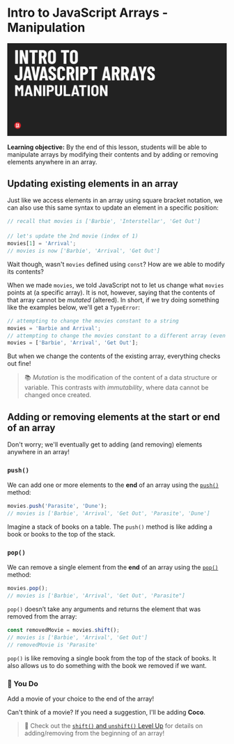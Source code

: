 # Intro to JavaScript Arrays - Manipulation

![JS arrays manipulation hero image](./assets/hero.png)

**Learning objective:** By the end of this lesson, students will be able to manipulate arrays by modifying their contents and by adding or removing elements anywhere in an array.

## Updating existing elements in an array

Just like we access elements in an array using square bracket notation, we can also use this same syntax to update an element in a specific position:

```js
// recall that movies is ['Barbie', 'Interstellar', 'Get Out']

// let's update the 2nd movie (index of 1)
movies[1] = 'Arrival';
// movies is now ['Barbie', 'Arrival', 'Get Out']
```

Wait though, wasn't `movies` defined using `const`? How are we able to modify its contents? 

When we made `movies`, we told JavaScript not to let us change what `movies` points at (a specific array). It is not, however, saying that the contents of that array cannot be *mutated* (altered). In short, if we try doing something like the examples below, we'll get a `TypeError`:

```js
// attempting to change the movies constant to a string
movies = 'Barbie and Arrival';
// attempting to change the movies constant to a different array (even if the contents of that array are identical)
movies = ['Barbie', 'Arrival', 'Get Out'];
```

But when we change the contents of the existing array, everything checks out fine!

> 📚 *Mutation* is the modification of the content of a data structure or variable. This contrasts with *immutability*, where data cannot be changed once created.

## Adding or removing elements at the start or end of an array

Don't worry; we'll eventually get to adding (and removing) elements anywhere in an array!

### `push()`

We can add one or more elements to the **end** of an array using the [`push()`](https://developer.mozilla.org/en-US/docs/Web/JavaScript/Reference/Global_Objects/Array/push) method:

```js
movies.push('Parasite', 'Dune');
// movies is ['Barbie', 'Arrival', 'Get Out', 'Parasite', 'Dune']
```

Imagine a stack of books on a table. The `push()` method is like adding a book or books to the top of the stack. 

### `pop()`

We can remove a single element from the **end** of an array using the [`pop()`](https://developer.mozilla.org/en-US/docs/Web/JavaScript/Reference/Global_Objects/Array/pop) method:

```js
movies.pop();
// movies is ['Barbie', 'Arrival', 'Get Out', 'Parasite"]
```

`pop()` doesn’t take any arguments and returns the element that was removed from the array:

```js
const removedMovie = movies.shift();
// movies is ['Barbie', 'Arrival', 'Get Out']
// removedMovie is 'Parasite'
```

`pop()` is like removing a single book from the top of the stack of books. It also allows us to do something with the book we removed if we want.

### 🧠 You Do

Add a movie of your choice to the end of the array!

Can't think of a movie? If you need a suggestion, I'll be adding **Coco**.

> 🚀 Check out the [`shift()` and `unshift()` Level Up](../level-up/shift-unshift.md) for details on adding/removing from the beginning of an array!
